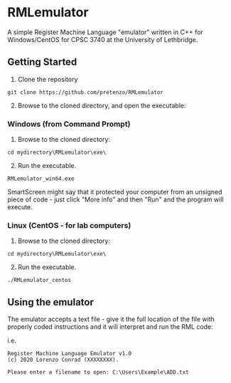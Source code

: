 # RMLemulator
A simple Register Machine Language "emulator" written in C++ for Windows/CentOS for CPSC 3740 at the University of Lethbridge.

## Getting Started
1. Clone the repository
```
git clone https://github.com/pretenzo/RMLemulator
```
2. Browse to the cloned directory, and open the executable:
### Windows (from Command Prompt)
1. Browse to the cloned directory:

```
cd mydirectory\RMLemulator\exe\
```
2. Run the executable.
```
RMLemulator_win64.exe
```

SmartScreen might say that it protected your computer from an unsigned piece of code - just click "More info" and then "Run" and the program will execute.

### Linux (CentOS - for lab computers)
1. Browse to the cloned directory:
```
cd mydirectory\RMLemulator\exe\
```
2. Run the executable.
```
./RMLemulator_centos
```

## Using the emulator
The emulator accepts a text file - give it the full location of the file with properly coded instructions and it will interpret and run the RML code:

i.e.
```
Register Machine Language Emulator v1.0
(c) 2020 Lorenzo Conrad (XXXXXXXX).

Please enter a filename to open: C:\Users\Example\ADD.txt
```
